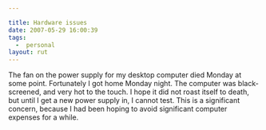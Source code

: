 ```yaml
---

title: Hardware issues
date: 2007-05-29 16:00:39
tags:
  -  personal
layout: rut
---
```


The fan on the power supply for my desktop computer died Monday at some point.  Fortunately I got home Monday night.  The computer was black-screened, and very hot to the touch.  I hope it did not roast itself to death, but until I get a new power supply in, I cannot test.  This is a significant concern, because I had been hoping to avoid significant computer expenses for a while. 

